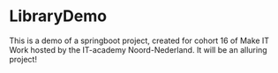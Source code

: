 # LibraryDemo

This is a demo of a springboot project, created for cohort 16 of Make IT Work hosted by the IT-academy Noord-Nederland.
It will be an alluring project!